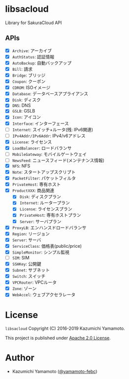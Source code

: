 # libsacloud

Library for SakuraCloud API

## APIs

- [x] `Archive`: アーカイブ
- [x] `AuthStatus`: 認証情報
- [x] `AutoBackup`: 自動バックアップ
- [x] `Bill`: 請求
- [x] `Bridge`: ブリッジ
- [x] `Coupon`: クーポン
- [x] `CDROM`: ISOイメージ
- [x] `Database`: データベースアプライアンス
- [x] `Disk`: ディスク
- [x] `DNS`: DNS
- [x] `GSLB`: GSLB
- [x] `Icon`: アイコン
- [x] `Interface`: インターフェース
- [ ] `Internet`: スイッチ+ルータ(残: IPv6関連)
- [ ] `IPv4Addr/IPv6Addr`: IPv4/v6アドレス
- [x] `License`: ライセンス
- [x] `LoadBalancer`: ロードバランサ
- [ ] `MobileGateway`: モバイルゲートウェイ 
- [ ] `NewsFeed`: ニュースフィード(メンテナンス情報)
- [x] `NFS`: NFS
- [x] `Note`: スタートアップスクリプト
- [x] `PacketFilter`: パケットフィルタ
- [x] `PrivateHost`: 専有ホスト
- [x] `ProductXXX`: 商品関連
  - [x] `Disk`: ディスクプラン
  - [x] `Internet`: ルータープラン
  - [x] `License`: ライセンスプラン
  - [x] `PrivateHost`: 専有ホストプラン
  - [x] `Server`: サーバプラン
- [x] `ProxyLB`: エンハンスドロードバランサ
- [x] `Region`: リージョン
- [x] `Server`: サーバ
- [x] `ServiceClass`: 価格表(public/price)
- [x] `SimpleMonitor`: シンプル監視
- [ ] `SIM`: SIM
- [x] `SSHKey`: 公開鍵
- [x] `Subnet`: サブネット
- [x] `Switch`: スイッチ
- [x] `VPCRouter`: VPCルータ
- [x] `Zone`: ゾーン
- [x] `WebAccel`: ウェブアクセラレータ

# License

  `libsacloud` Copyright (C) 2016-2019 Kazumichi Yamamoto.

  This project is published under [Apache 2.0 License](LICENSE).

# Author

* Kazumichi Yamamoto ([@yamamoto-febc](https://github.com/yamamoto-febc))

